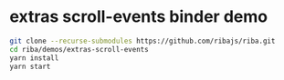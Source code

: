 # extras scroll-events binder demo

```bash
git clone --recurse-submodules https://github.com/ribajs/riba.git
cd riba/demos/extras-scroll-events
yarn install
yarn start
```
